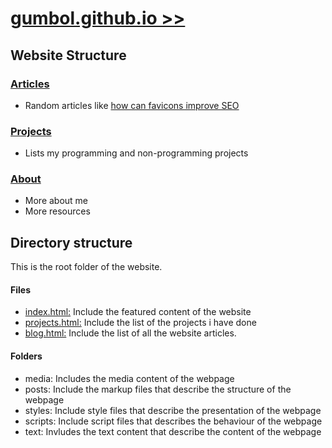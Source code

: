 # [gumbol.github.io >>](https://gumbol.github.io)

## Website Structure

### [Articles](https://gumbol.github.io/posts/blog.html)
* Random articles like [how can favicons improve SEO](https://gumbol.github.io/posts/blog-intro-to-favicon.html)

### [Projects](https://gumbol.github.io/my-projects.html)
* Lists my programming and non-programming projects

### [About](https://gumbol.github.io/about.html)
* More about me
* More resources

## Directory structure
This is the root folder of the website.

#### Files
- [index.html:](https://gumbol.github.io) Include the featured content of the website
- [projects.html:](https://gumbol.github.io/projects.html) Include the list of the projects i have done
- [blog.html:](https://gumbol.github.io/blog.html) Include the list of all the website articles.

#### Folders
- media: Includes the media content of the webpage
- posts: Include the markup files that describe the structure of the webpage
- styles: Include style files that describe the presentation of the webpage
- scripts: Include script files that describes the behaviour of the webpage
- text: Invludes the text content that describe the content of the webpage
